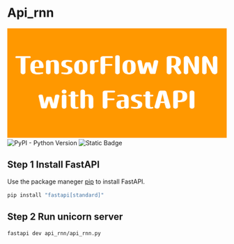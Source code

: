 # Api_rnn
![alt text](TensorFlow_RNNwith_FastAPI.png)
![PyPI - Python Version](https://img.shields.io/pypi/pyversions/latest)
![Static Badge](https://img.shields.io/badge/tensorflow-2.17-orange)


## Step 1 Install FastAPI
Use the package maneger [pip](https://pip.pypa.io/en/stable/installation/) to install FastAPI.
```bash
pip install "fastapi[standard]"
```
## Step 2 Run unicorn server
```bash
fastapi dev api_rnn/api_rnn.py
```